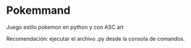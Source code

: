 # Pokemmand
Juego estilo pokemon en python y con ASC art

Recomendación: ejecutar el archivo .py desde la consola de comandos.
